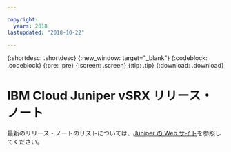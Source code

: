 ```yaml
---

copyright:
  years: 2018
lastupdated: "2018-10-22"

---
```


{:shortdesc: .shortdesc}
{:new_window: target="_blank"}
{:codeblock: .codeblock}
{:pre: .pre}
{:screen: .screen}
{:tip: .tip}
{:download: .download}

# IBM Cloud Juniper vSRX リリース・ノート 
最新のリリース・ノートのリストについては、[Juniper の Web サイト](https://www.juniper.net/support/downloads/?p=vsrx#docs)を参照してください。
